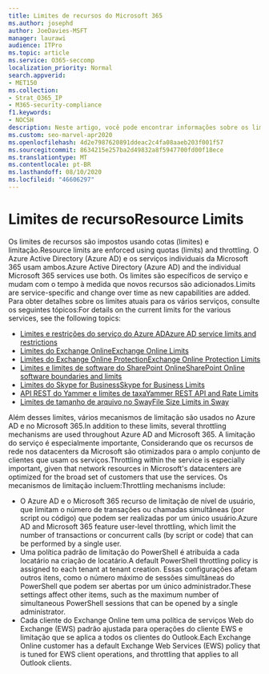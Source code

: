 ```yaml
---
title: Limites de recursos do Microsoft 365
ms.author: josephd
author: JoeDavies-MSFT
manager: laurawi
audience: ITPro
ms.topic: article
ms.service: O365-seccomp
localization_priority: Normal
search.appverid:
- MET150
ms.collection:
- Strat_O365_IP
- M365-security-compliance
f1.keywords:
- NOCSH
description: Neste artigo, você pode encontrar informações sobre os limites de recursos para os vários aplicativos no Microsoft 365.
ms.custom: seo-marvel-apr2020
ms.openlocfilehash: 4d2e7987620891ddeac2c4fa08aaeb203f001f57
ms.sourcegitcommit: 8634215e257ba2d49832a8f5947700fd00f18ece
ms.translationtype: MT
ms.contentlocale: pt-BR
ms.lasthandoff: 08/10/2020
ms.locfileid: "46606297"
---
```

# <a name="resource-limits"></a><span data-ttu-id="427c8-103">Limites de recurso</span><span class="sxs-lookup"><span data-stu-id="427c8-103">Resource Limits</span></span>

<span data-ttu-id="427c8-104">Os limites de recursos são impostos usando cotas (limites) e limitação.</span><span class="sxs-lookup"><span data-stu-id="427c8-104">Resource limits are enforced using quotas (limits) and throttling.</span></span> <span data-ttu-id="427c8-105">O Azure Active Directory (Azure AD) e os serviços individuais da Microsoft 365 usam ambos.</span><span class="sxs-lookup"><span data-stu-id="427c8-105">Azure Active Directory (Azure AD) and the individual Microsoft 365 services use both.</span></span> <span data-ttu-id="427c8-106">Os limites são específicos de serviço e mudam com o tempo à medida que novos recursos são adicionados.</span><span class="sxs-lookup"><span data-stu-id="427c8-106">Limits are service-specific and change over time as new capabilities are added.</span></span> <span data-ttu-id="427c8-107">Para obter detalhes sobre os limites atuais para os vários serviços, consulte os seguintes tópicos:</span><span class="sxs-lookup"><span data-stu-id="427c8-107">For details on the current limits for the various services, see the following topics:</span></span>

- [<span data-ttu-id="427c8-108">Limites e restrições do serviço do Azure AD</span><span class="sxs-lookup"><span data-stu-id="427c8-108">Azure AD service limits and restrictions</span></span>](https://docs.microsoft.com/azure/azure-resource-manager/management/azure-subscription-service-limits)
- [<span data-ttu-id="427c8-109">Limites do Exchange Online</span><span class="sxs-lookup"><span data-stu-id="427c8-109">Exchange Online Limits</span></span>](https://technet.microsoft.com/library/exchange-online-limits.aspx)
- [<span data-ttu-id="427c8-110">Limites do Exchange Online Protection</span><span class="sxs-lookup"><span data-stu-id="427c8-110">Exchange Online Protection Limits</span></span>](https://technet.microsoft.com/library/exchange-online-protection-limits.aspx)
- [<span data-ttu-id="427c8-111">Limites e limites de software do SharePoint Online</span><span class="sxs-lookup"><span data-stu-id="427c8-111">SharePoint Online software boundaries and limits</span></span>](https://support.office.com/article/SharePoint-Online-software-boundaries-and-limits-8F34FF47-B749-408B-ABC0-B605E1F6D498)
- [<span data-ttu-id="427c8-112">Limites do Skype for Business</span><span class="sxs-lookup"><span data-stu-id="427c8-112">Skype for Business Limits</span></span>](https://technet.microsoft.com/library/skype-for-business-online-limits.aspx)
- [<span data-ttu-id="427c8-113">API REST do Yammer e limites de taxa</span><span class="sxs-lookup"><span data-stu-id="427c8-113">Yammer REST API and Rate Limits</span></span>](https://developer.yammer.com/docs/rest-api-rate-limits)
- [<span data-ttu-id="427c8-114">Limites de tamanho de arquivo no Sway</span><span class="sxs-lookup"><span data-stu-id="427c8-114">File Size Limits in Sway</span></span>](https://support.office.com/article/File-size-limits-in-Sway-4db21bc6-b42b-499f-9272-66e089db109f)

<span data-ttu-id="427c8-115">Além desses limites, vários mecanismos de limitação são usados no Azure AD e no Microsoft 365.</span><span class="sxs-lookup"><span data-stu-id="427c8-115">In addition to these limits, several throttling mechanisms are used throughout Azure AD and Microsoft 365.</span></span> <span data-ttu-id="427c8-116">A limitação do serviço é especialmente importante, Considerando que os recursos de rede nos datacenters da Microsoft são otimizados para o amplo conjunto de clientes que usam os serviços.</span><span class="sxs-lookup"><span data-stu-id="427c8-116">Throttling within the service is especially important, given that network resources in Microsoft's datacenters are optimized for the broad set of customers that use the services.</span></span> <span data-ttu-id="427c8-117">Os mecanismos de limitação incluem:</span><span class="sxs-lookup"><span data-stu-id="427c8-117">Throttling mechanisms include:</span></span>

- <span data-ttu-id="427c8-118">O Azure AD e o Microsoft 365 recurso de limitação de nível de usuário, que limitam o número de transações ou chamadas simultâneas (por script ou código) que podem ser realizadas por um único usuário.</span><span class="sxs-lookup"><span data-stu-id="427c8-118">Azure AD and Microsoft 365 feature user-level throttling, which limit the number of transactions or concurrent calls (by script or code) that can be performed by a single user.</span></span>
- <span data-ttu-id="427c8-119">Uma política padrão de limitação do PowerShell é atribuída a cada locatário na criação de locatário.</span><span class="sxs-lookup"><span data-stu-id="427c8-119">A default PowerShell throttling policy is assigned to each tenant at tenant creation.</span></span> <span data-ttu-id="427c8-120">Essas configurações afetam outros itens, como o número máximo de sessões simultâneas do PowerShell que podem ser abertas por um único administrador.</span><span class="sxs-lookup"><span data-stu-id="427c8-120">These settings affect other items, such as the maximum number of simultaneous PowerShell sessions that can be opened by a single administrator.</span></span>
- <span data-ttu-id="427c8-121">Cada cliente do Exchange Online tem uma política de serviços Web do Exchange (EWS) padrão ajustada para operações do cliente EWS e limitação que se aplica a todos os clientes do Outlook.</span><span class="sxs-lookup"><span data-stu-id="427c8-121">Each Exchange Online customer has a default Exchange Web Services (EWS) policy that is tuned for EWS client operations, and throttling that applies to all Outlook clients.</span></span>
